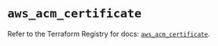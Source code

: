 # `aws_acm_certificate`

Refer to the Terraform Registry for docs: [`aws_acm_certificate`](https://registry.terraform.io/providers/hashicorp/aws/6.16.0/docs/resources/acm_certificate).
